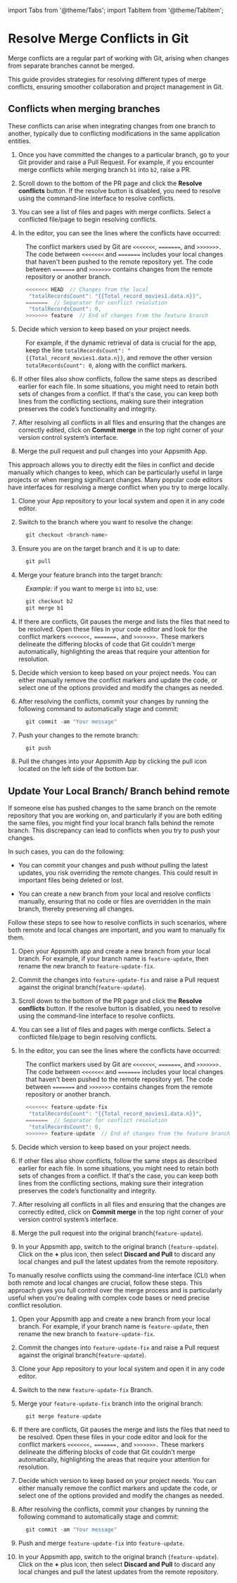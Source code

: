 import Tabs from '@theme/Tabs';
import TabItem from '@theme/TabItem';

# Resolve Merge Conflicts in Git

Merge conflicts are a regular part of working with Git, arising when changes from separate branches cannot be merged. 

This guide provides strategies for resolving different types of merge conflicts, ensuring smoother collaboration and project management in Git.



## Conflicts when merging branches

These conflicts can arise when integrating changes from one branch to another, typically due to conflicting modifications in the same application entities. 




<Tabs>
  <TabItem value="pr" label="Resolve via PR Interface" default>
   
1. Once you have committed the changes to a particular branch, go to your Git provider and raise a Pull Request. For example, if you encounter merge conflicts while merging branch `b1` into `b2`, raise a PR.

2. Scroll down to the bottom of the PR page and click the **Resolve conflicts** button. If the resolve button is disabled, you need to resolve using the command-line interface to resolve conflicts.

<dd>

<ZoomImage src="/img/conflicts-git-ui.png" alt="" caption=""/>

</dd>

3. You can see a list of files and pages with merge conflicts. Select a conflicted file/page to begin resolving conflicts.


4. In the editor, you can see the lines where the conflicts have occurred:

<dd>

The conflict markers used by Git are `<<<<<<<`, `=======`, and `>>>>>>>.` The code between `<<<<<<<` and `=======` includes your local changes that haven't been pushed to the remote repository yet. The code between `=======` and `>>>>>>>` contains changes from the remote repository or another branch.

```js
<<<<<<< HEAD  // Changes from the local
 "totalRecordsCount": "{{Total_record_movies1.data.n}}", 
=======  // Separator for conflict resolution
 "totalRecordsCount": 0, 
>>>>>>> feature  // End of changes from the feature branch
```
</dd>

5. Decide which version to keep based on your project needs. 

<dd>

For example, if the dynamic retrieval of data is crucial for the app, keep the line `totalRecordsCount": "{{Total_record_movies1.data.n}}`,  and remove the other version `totalRecordsCount": 0`, along with the conflict markers.

</dd>


6. If other files also show conflicts, follow the same steps as described earlier for each file. In some situations, you might need to retain both sets of changes from a conflict. If that's the case, you can keep both lines from the conflicting sections, making sure their integration preserves the code’s functionality and integrity.

7. After resolving all conflicts in all files and ensuring that the changes are correctly edited, click on **Commit merge** in the top right corner of your version control system’s interface. 

8. Merge the pull request and pull changes into your Appsmith App.


  </TabItem>
  <TabItem value="cli" label="Resolve via CLI">
   This approach allows you to directly edit the files in conflict and decide manually which changes to keep, which can be particularly useful in large projects or when merging significant changes.
Many popular code editors have interfaces for resolving a merge conflict when you try to merge locally.


1. Clone your App repository to your local system and open it in any code editor.

2. Switch to the branch where you want to resolve the change:

<dd>

```js
git checkout <branch-name>
```

</dd>

3. Ensure you are on the target branch and it is up to date:

<dd>

```js
git pull
```

</dd>

4. Merge your feature branch into the target branch:

<dd>

*Example:* if you want to merge `b1` into `b2`, use:

```js
git checkout b2
git merge b1
```

</dd>

4. If there are conflicts, Git pauses the merge and lists the files that need to be resolved. Open these files in your code editor and look for the conflict markers `<<<<<<<,` `=======,` and `>>>>>>>.` These markers delineate the differing blocks of code that Git couldn't merge automatically, highlighting the areas that require your attention for resolution.

5. Decide which version to keep based on your project needs. You can either manually remove the conflict markers and update the code, or select one of the options provided and modify the changes as needed.

<dd>

<ZoomImage src="/img/vs-code-git.png" alt="" caption=""/>

</dd>

6. After resolving the conflicts, commit your changes by running the following command to automatically stage and commit:

<dd>

```js
git commit -am "Your message"
```

</dd>

7. Push your changes to the remote branch:

<dd>

```js
git push
```


</dd>

8. Pull the changes into your Appsmith App by clicking the pull icon located on the left side of the bottom bar.

  </TabItem>
</Tabs>

## Update Your Local Branch/ Branch behind remote

If someone else has pushed changes to the same branch on the remote repository that you are working on, and particularly if you are both editing the same files, you might find your local branch falls behind the remote branch. This discrepancy can lead to conflicts when you try to push your changes.

 In such cases, you can do the following:

- You can commit your changes and push without pulling the latest updates, you risk overriding the remote changes. This could result in important files being deleted or lost.

- You can create a new branch from your local and resolve conflicts manually, ensuring that no code or files are overridden in the main branch, thereby preserving all changes.


<dd>

<ZoomImage src="/img/branch-issue-git.png" alt="" caption=""/>

</dd>




<Tabs>
  <TabItem value="pr" label="Resolve via PR Interface" default>
    Follow these steps to see how to resolve conflicts in such scenarios, where both remote and local changes are important, and you want to manually fix them.

1. Open your Appsmith app and create a new branch from your local branch. For example, if your branch name is `feature-update`, then rename the new branch to `feature-update-fix`.

2. Commit the changes into `feature-update-fix` and raise a Pull request against the original branch(`feature-update`).

3. Scroll down to the bottom of the PR page and click the **Resolve conflicts** button. If the resolve button is disabled, you need to resolve using the command-line interface to resolve conflicts.

4. You can see a list of files and pages with merge conflicts. Select a conflicted file/page to begin resolving conflicts.


5. In the editor, you can see the lines where the conflicts have occurred:

<dd>

The conflict markers used by Git are `<<<<<<<`, `=======`, and `>>>>>>>.` The code between `<<<<<<<` and `=======` includes your local changes that haven't been pushed to the remote repository yet. The code between `=======` and `>>>>>>>` contains changes from the remote repository or another branch.

```js
<<<<<<< feature-update-fix
 "totalRecordsCount": "{{Total_record_movies1.data.n}}", 
=======  // Separator for conflict resolution
 "totalRecordsCount": 0, 
>>>>>>> feature-update  // End of changes from the feature branch
```

</dd>


5. Decide which version to keep based on your project needs. 

6. If other files also show conflicts, follow the same steps as described earlier for each file. In some situations, you might need to retain both sets of changes from a conflict. If that's the case, you can keep both lines from the conflicting sections, making sure their integration preserves the code’s functionality and integrity.

7. After resolving all conflicts in all files and ensuring that the changes are correctly edited, click on **Commit merge** in the top right corner of your version control system’s interface. 

8. Merge the pull request into the original branch(`feature-update`).

9. In your Appsmith app, switch to the original branch (`feature-update`). Click on the **+** plus icon, then select **Discard and Pull** to discard any local changes and pull the latest updates from the remote repository.


  </TabItem>
  <TabItem value="cli" label="Resolve via CLI">
To manually resolve conflicts using the command-line interface (CLI) when both remote and local changes are crucial, follow these steps. This approach gives you full control over the merge process and is particularly useful when you're dealing with complex code bases or need precise conflict resolution.

1. Open your Appsmith app and create a new branch from your local branch. For example, if your branch name is `feature-update`, then rename the new branch to `feature-update-fix`.

2. Commit the changes into `feature-update-fix` and raise a Pull request against the original branch(`feature-update`).

3. Clone your App repository to your local system and open it in any code editor.

4. Switch to the new `feature-update-fix` Branch.

5. Merge your `feature-update-fix` branch into the original branch:

<dd>

```js
git merge feature-update
```

</dd>


6. If there are conflicts, Git pauses the merge and lists the files that need to be resolved. Open these files in your code editor and look for the conflict markers `<<<<<<<,` `=======,` and `>>>>>>>.` These markers delineate the differing blocks of code that Git couldn't merge automatically, highlighting the areas that require your attention for resolution.

7. Decide which version to keep based on your project needs. You can either manually remove the conflict markers and update the code, or select one of the options provided and modify the changes as needed.

8. After resolving the conflicts, commit your changes by running the following command to automatically stage and commit:

<dd>

```js
git commit -am "Your message"
```

</dd>

9. Push and merge `feature-update-fix` into `feature-update`.

10. In your Appsmith app, switch to the original branch (`feature-update`). Click on the **+** plus icon, then select **Discard and Pull** to discard any local changes and pull the latest updates from the remote repository.




  </TabItem>

</Tabs>